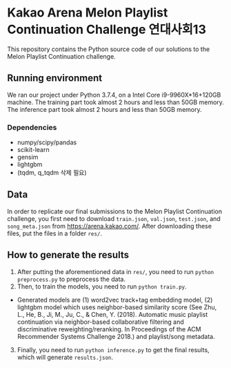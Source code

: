 # Kakao Arena Melon Playlist Continuation Challenge 연대사회13

This repository contains the Python source code of our solutions to the Melon Playlist Continuation challenge.

## Running environment

We ran our project under Python 3.7.4, on a Intel Core i9-9960X*16+120GB machine. The training part took almost 2 hours and less than 50GB memory. The inference part took almost 2 hours and less than 50GB memory.

### Dependencies

 - numpy/scipy/pandas
 - scikit-learn
 - gensim
 - lightgbm
 - (tqdm, q_tqdm 삭제 필요)

## Data

In order to replicate our final submissions to the Melon Playlist Continuation challenge, you first need to download `train.json`, `val.json`, `test.json`, and `song_meta.json` from https://arena.kakao.com/. After downloading these files, put the files in a folder `res/`.

## How to generate the results

 1. After putting the aforementioned data in `res/`, you need to run `python preprocess.py` to preprocess the data. 
 2. Then, to train the models, you need to run `python train.py`. 
 - Generated models are (1) word2vec track+tag embedding model, (2) lightgbm model which uses neighbor-based similarity score (See Zhu, L., He, B., Ji, M., Ju, C., & Chen, Y. (2018). Automatic music playlist continuation via neighbor-based collaborative filtering and discriminative reweighting/reranking. In Proceedings of the ACM Recommender Systems Challenge 2018.) and playlist/song metadata.
 3. Finally, you need to run `python inference.py` to get the final results, which will generate `results.json`.
